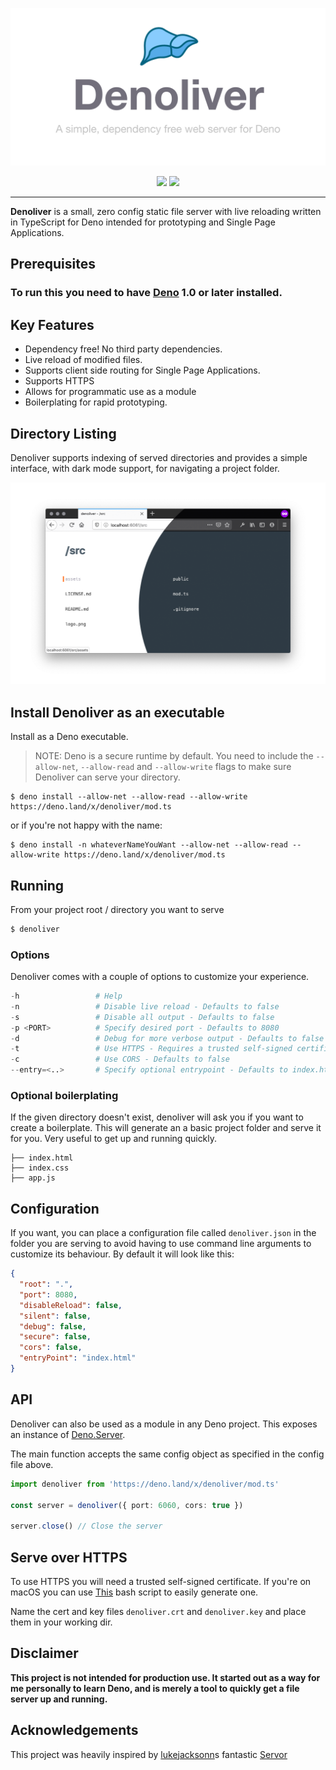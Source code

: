 <p align="center">
  <img src="media/denoliver.png" title="Denoliver" alt="It's a liver" width="530">
</p>

<p align="center">
<a href="https://github.com/joakimunge/denoliver/actions">
<img src="https://img.shields.io/github/workflow/status/joakimunge/denoliver/ci?style=for-the-badge"></a>
<a href="https://github.com/joakimunge/denoliver/releases">
<img src="https://img.shields.io/github/v/release/joakimunge/denoliver?style=for-the-badge"></a>
</p>

---

**Denoliver** is a small, zero config static file server with live reloading written in TypeScript for Deno intended for prototyping and Single Page Applications.

## Prerequisites

### To run this you need to have [Deno](https://deno.land/) 1.0 or later installed.

## Key Features

- Dependency free! No third party dependencies.
- Live reload of modified files.
- Supports client side routing for Single Page Applications.
- Supports HTTPS
- Allows for programmatic use as a module
- Boilerplating for rapid prototyping.

## Directory Listing

Denoliver supports indexing of served directories and provides a simple interface, with dark mode support, for navigating a project folder.

<p align="center">
  <img src="media/list.png">
</p>

## Install Denoliver as an executable

Install as a Deno executable.

> NOTE: Deno is a secure runtime by default. You need to include the `--allow-net`, `--allow-read` and `--allow-write` flags to make sure Denoliver can serve your directory.

```
$ deno install --allow-net --allow-read --allow-write https://deno.land/x/denoliver/mod.ts
```

or if you're not happy with the name:

```
$ deno install -n whateverNameYouWant --allow-net --allow-read --allow-write https://deno.land/x/denoliver/mod.ts
```

## Running

From your project root / directory you want to serve

```s
$ denoliver
```

### Options

Denoliver comes with a couple of options to customize your experience.

```s
-h                 # Help
-n                 # Disable live reload - Defaults to false
-s                 # Disable all output - Defaults to false
-p <PORT>          # Specify desired port - Defaults to 8080
-d                 # Debug for more verbose output - Defaults to false
-t                 # Use HTTPS - Requires a trusted self-signed certificate
-c                 # Use CORS - Defaults to false
--entry=<..>       # Specify optional entrypoint - Defaults to index.htmll
```

### Optional boilerplating

If the given directory doesn't exist, denoliver will ask you if you want to create a boilerplate. This will generate an a basic project folder and serve it for you. Very useful to get up and running quickly.

```
├── index.html
├── index.css
├── app.js
```

## Configuration

If you want, you can place a configuration file called `denoliver.json` in the folder you are serving to avoid having to use command line arguments to customize its behaviour. By default it will look like this:

```JSON
{
  "root": ".",
  "port": 8080,
  "disableReload": false,
  "silent": false,
  "debug": false,
  "secure": false,
  "cors": false,
  "entryPoint": "index.html"
}
```

## API

Denoliver can also be used as a module in any Deno project.
This exposes an instance of [Deno.Server](https://deno.land/std/http/server.ts#L125).

The main function accepts the same config object as specified in the config file above.

```typescript
import denoliver from 'https://deno.land/x/denoliver/mod.ts'

const server = denoliver({ port: 6060, cors: true })

server.close() // Close the server
```

## Serve over HTTPS

To use HTTPS you will need a trusted self-signed certificate. If you're on macOS you can use [This](https://github.com/kingkool68/generate-ssl-certs-for-local-development) bash script to easily generate one.

Name the cert and key files `denoliver.crt` and `denoliver.key` and place them in your working dir.

## Disclaimer

**This project is not intended for production use. It started out as a way for me personally to learn Deno, and is merely a tool to quickly get a file server up and running.**

## Acknowledgements

This project was heavily inspired by [lukejacksonn](https://github.com/lukejacksonn)s fantastic [Servor](https://github.com/lukejacksonn/servor/)
